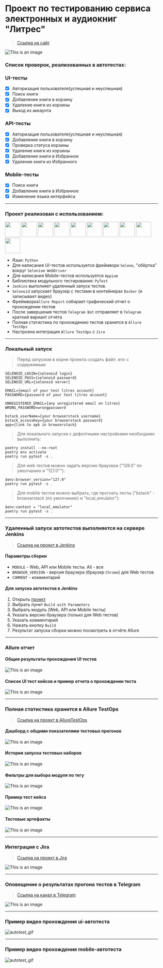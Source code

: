 # Проект по тестированию сервиса электронных и аудиокниг "Литрес"

> [Ссылка на сайт](https://www.litres.ru)

![This is an image](media/images/litres_main_page.png)

### Список проверок, реализованных в автотестах:

### UI-тесты
- [x] Авторизация пользователя(успешная и неуспешная)
- [x] Поиск книги
- [x] Добавление книги в корзину
- [x] Удаление книги из корзины
- [x] Выход из аккаунта

### API-тесты
- [x] Авторизация пользователя(успешная и неуспешная)
- [x] Добавление книги в корзину
- [x] Проверка статуса корзины
- [x] Удаление книги из корзины
- [x] Добавление книги в Избранное
- [x] Удаление книги из Избранного

### Mobile-тесты
- [x] Поиск книги
- [x] Добавление книги в Избранное
- [x] Изменение языка интерфейса
----
### Проект реализован с использованием:
<img src="media/icons/python-original.svg" width="50"> <img src="media/icons/pytest.png" width="50"> <img src="media/icons/selene.png" width="50"> <img src="media/icons/appium.png" width="50"> <img src="media/icons/selenoid.png" width="50"> <img src="media/icons/jenkins.png" width="50"> <img src="media/icons/allure_report.png" width="50"> <img src="media/icons/allure_testops.png" width="50"> <img src="media/icons/jira.png" width="50"> <img src="media/icons/tg.png" width="50">

- Язык: `Python`
- Для написания UI-тестов используется фреймворк `Selene`, "обёртка" вокруг `Selenium WebDriver`
- Для написания Mobile-тестов используется `Appium`
- Библиотека модульного тестирования: `PyTest`
- `Jenkins` выполняет удаленный запуск тестов.
- `Selenoid` запускает браузер с тестами в контейнерах `Docker` (и записывает видео)
- Фреймворк`Allure Report` собирает графический отчет о прохождении тестов
- После завершения тестов `Telegram Bot` отправляет в `Telegram` краткий вариант отчёта
- Полная статистика по прохождению тестов хранится в `Allure TestOps`
- Настроена интеграция `Allure TestOps` с `Jira`

----
### Локальный запуск
> Перед запуском в корне проекта создать файл .env с содержимым:
```
SELENOID_LOGIN={selenoid login}
SELENOID_PASS={selenoid password}
SELENOID_URL={selenoid server}

EMAIL={email of your test litres account}
PASSWORD={password of your test litres account}

UNREGISTERED_EMAIL={any unregistered email on litres}
WRONG_PASSWORD=wrongpassword

bstack_userName={your browserstack username}
bstack_accessKey={your browserstack password}
app={link to apk in browserstack}
```

> Для локального запуска с дефолтными настройками необходимо выполнить:
```
poetry install --no-root
poetry env activate
poetry run pytest -s .
```
> Для web тестов можно задать версию браузера ("128.0" по умолчанию и "127.0""):
```
$env:browser_version="127.0"
poetry run pytest -s .
```
> Для mobile тестов можно выбрать, где прогнать тесты ("bstack" - browserstack (по умолчанию) и "local_emulator"):
```
$env:context = "local_emulator" 
poetry run pytest -s .
```

----
### Удаленный запуск автотестов выполняется на сервере Jenkins
> [Ссылка на проект в Jenkins](https://jenkins.autotests.cloud/job/litres_autotest_project/)

#### Параметры сборки

- `MODULE` - Web, API или Mobile тесты. All - все
- `BROWSER_VERSION` - версия браузера (браузер `Chrome`) для Web тестов
- `COMMENT` - комментарий


#### Для запуска автотестов в Jenkins

1. Открыть [проект](https://jenkins.autotests.cloud/job/litres_autotest_project/)
2. Выбрать пункт `Build with Parameters`
3. Выбрать модуль (Web, API или Mobile тесты)
4. Указать версию браузера (только для Web тестов)
5. Указать комментарий
6. Нажать кнопку `Build`
7. Результат запуска сборки можно посмотреть в отчёте Allure

----
### Allure отчет


#### Общие результаты прохождения UI тестов
![This is an image](media/images/allure_report_overview.png)
#### Список UI тест кейсов и пример отчета о прохождении теста
![This is an image](media/images/allure_report_behaviors.png)

----
### Полная статистика хранится в Allure TestOps
> [Ссылка на проект в AllureTestOps](https://allure.autotests.cloud/project/4670/dashboards)

#### Дашборд с общими показателями тестовых прогонов

![This is an image](media/images/allure_testops_dashboards.png)

#### История запуска тестовых наборов

![This is an image](media/images/allure_testops_launches.png)

#### Фильтры для выбора модуля по тегу

![This is an image](media/images/allure_testops_filters.png)

#### Пример тест кейса

![This is an image](media/images/allure_testops_test_cases.png)

#### Тестовые артефакты

![This is an image](media/images/allure_testops_attachments.png)

----

### Интеграция с Jira

> [Ссылка на проект в Jira](https://jira.autotests.cloud/browse/HOMEWORK-1421)

![This is an image](media/images/jira.png)

----
### Оповещение о результатах прогона тестов в Telegram
> [Ссылка на канал в Telegram](https://t.me/litres_autotest)

![This is an image](media/images/telegram_report.png)

----
### Пример видео прохождения ui-автотеста
![autotest_gif](media/images/autotest.gif)

----

### Пример видео прохождения mobile-автотеста
![autotest_gif](media/images/mobile_autotest.gif)
